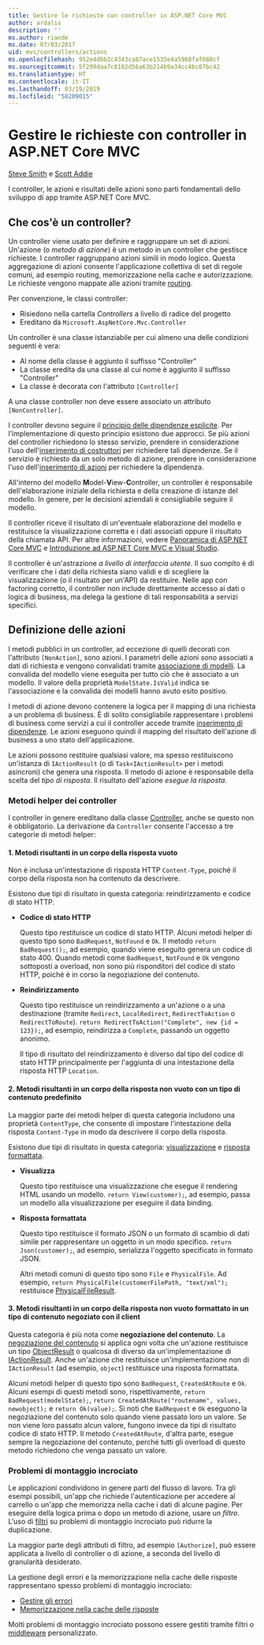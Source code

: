 ```yaml
---
title: Gestire le richieste con controller in ASP.NET Core MVC
author: ardalis
description: ''
ms.author: riande
ms.date: 07/03/2017
uid: mvc/controllers/actions
ms.openlocfilehash: 952e4dbb2c4343ca87ace1535e4a5968faf088cf
ms.sourcegitcommit: 5f299daa7c8102d56a63b214b9a34cc4bc87bc42
ms.translationtype: HT
ms.contentlocale: it-IT
ms.lasthandoff: 03/19/2019
ms.locfileid: "58209015"
---
```

# <a name="handle-requests-with-controllers-in-aspnet-core-mvc"></a>Gestire le richieste con controller in ASP.NET Core MVC

[Steve Smith](https://ardalis.com/) e [Scott Addie](https://github.com/scottaddie)

I controller, le azioni e risultati delle azioni sono parti fondamentali dello sviluppo di app tramite ASP.NET Core MVC.

## <a name="what-is-a-controller"></a>Che cos'è un controller?

Un controller viene usato per definire e raggruppare un set di azioni. Un'azione (o *metodo di azione*) è un metodo in un controller che gestisce richieste. I controller raggruppano azioni simili in modo logico. Questa aggregazione di azioni consente l'applicazione collettiva di set di regole comuni, ad esempio routing, memorizzazione nella cache e autorizzazione. Le richieste vengono mappate alle azioni tramite [routing](xref:mvc/controllers/routing).

Per convenzione, le classi controller:
* Risiedono nella cartella *Controllers* a livello di radice del progetto
* Ereditano da `Microsoft.AspNetCore.Mvc.Controller`

Un controller è una classe istanziabile per cui almeno una delle condizioni seguenti è vera:
* Al nome della classe è aggiunto il suffisso "Controller"
* La classe eredita da una classe al cui nome è aggiunto il suffisso "Controller"
* La classe è decorata con l'attributo `[Controller]`

A una classe controller non deve essere associato un attributo `[NonController]`.

I controller devono seguire il [principio delle dipendenze esplicite](/dotnet/standard/modern-web-apps-azure-architecture/architectural-principles#explicit-dependencies). Per l'implementazione di questo principio esistono due approcci. Se più azioni del controller richiedono lo stesso servizio, prendere in considerazione l'uso dell'[inserimento di costruttori](xref:mvc/controllers/dependency-injection#constructor-injection) per richiedere tali dipendenze. Se il servizio è richiesto da un solo metodo di azione, prendere in considerazione l'uso dell'[inserimento di azioni](xref:mvc/controllers/dependency-injection#action-injection-with-fromservices) per richiedere la dipendenza.

All'interno del modello **M**odel-**V**iew-**C**ontroller, un controller è responsabile dell'elaborazione iniziale della richiesta e della creazione di istanze del modello. In genere, per le decisioni aziendali è consigliabile seguire il modello.

Il controller riceve il risultato di un'eventuale elaborazione del modello e restituisce la visualizzazione corretta e i dati associati oppure il risultato della chiamata API. Per altre informazioni, vedere [Panoramica di ASP.NET Core MVC](xref:mvc/overview) e [Introduzione ad ASP.NET Core MVC e Visual Studio](xref:tutorials/first-mvc-app/start-mvc).

Il controller è un'astrazione *a livello di interfaccia utente*. Il suo compito è di verificare che i dati della richiesta siano validi e di scegliere la visualizzazione (o il risultato per un'API) da restituire. Nelle app con factoring corretto, il controller non include direttamente accesso ai dati o logica di business, ma delega la gestione di tali responsabilità a servizi specifici.

## <a name="defining-actions"></a>Definizione delle azioni

I metodi pubblici in un controller, ad eccezione di quelli decorati con l'attributo `[NonAction]`, sono azioni. I parametri delle azioni sono associati a dati di richiesta e vengono convalidati tramite [associazione di modelli](xref:mvc/models/model-binding). La convalida del modello viene eseguita per tutto ciò che è associato a un modello. Il valore della proprietà `ModelState.IsValid` indica se l'associazione e la convalida dei modelli hanno avuto esito positivo.

I metodi di azione devono contenere la logica per il mapping di una richiesta a un problema di business. È di solito consigliabile rappresentare i problemi di business come servizi a cui il controller accede tramite [inserimento di dipendenze](xref:mvc/controllers/dependency-injection). Le azioni eseguono quindi il mapping del risultato dell'azione di business a uno stato dell'applicazione.

Le azioni possono restituire qualsiasi valore, ma spesso restituiscono un'istanza di `IActionResult` (o di `Task<IActionResult>` per i metodi asincroni) che genera una risposta. Il metodo di azione è responsabile della scelta del *tipo di risposta*. Il risultato dell'azione  *esegue la risposta*.

### <a name="controller-helper-methods"></a>Metodi helper dei controller

I controller in genere ereditano dalla classe [Controller](/dotnet/api/microsoft.aspnetcore.mvc.controller), anche se questo non è obbligatorio. La derivazione da `Controller` consente l'accesso a tre categorie di metodi helper:

#### <a name="1-methods-resulting-in-an-empty-response-body"></a>1. Metodi risultanti in un corpo della risposta vuoto

Non è inclusa un'intestazione di risposta HTTP `Content-Type`, poiché il corpo della risposta non ha contenuto da descrivere.

Esistono due tipi di risultato in questa categoria: reindirizzamento e codice di stato HTTP.

* **Codice di stato HTTP**

    Questo tipo restituisce un codice di stato HTTP. Alcuni metodi helper di questo tipo sono `BadRequest`, `NotFound` e `Ok`. Il metodo `return BadRequest();`, ad esempio, quando viene eseguito genera un codice di stato 400. Quando metodi come `BadRequest`, `NotFound` e `Ok` vengono sottoposti a overload, non sono più risponditori del codice di stato HTTP, poiché è in corso la negoziazione del contenuto.

* **Reindirizzamento**

    Questo tipo restituisce un reindirizzamento a un'azione o a una destinazione (tramite `Redirect`, `LocalRedirect`, `RedirectToAction` o `RedirectToRoute`). `return RedirectToAction("Complete", new {id = 123});`, ad esempio, reindirizza a `Complete`, passando un oggetto anonimo.

    Il tipo di risultato del reindirizzamento è diverso dal tipo del codice di stato HTTP principalmente per l'aggiunta di una intestazione della risposta HTTP `Location`.

#### <a name="2-methods-resulting-in-a-non-empty-response-body-with-a-predefined-content-type"></a>2. Metodi risultanti in un corpo della risposta non vuoto con un tipo di contenuto predefinito

La maggior parte dei metodi helper di questa categoria includono una proprietà `ContentType`, che consente di impostare l'intestazione della risposta `Content-Type` in modo da descrivere il corpo della risposta.

Esistono due tipi di risultato in questa categoria: [visualizzazione](xref:mvc/views/overview) e [risposta formattata](xref:web-api/advanced/formatting).

* **Visualizza**

    Questo tipo restituisce una visualizzazione che esegue il rendering HTML usando un modello. `return View(customer);`, ad esempio, passa un modello alla visualizzazione per eseguire il data binding.

* **Risposta formattata**

    Questo tipo restituisce il formato JSON o un formato di scambio di dati simile per rappresentare un oggetto in un modo specifico. `return Json(customer);`, ad esempio, serializza l'oggetto specificato in formato JSON.
    
    Altri metodi comuni di questo tipo sono `File` e `PhysicalFile`. Ad esempio, `return PhysicalFile(customerFilePath, "text/xml");` restituisce [PhysicalFileResult](/dotnet/api/microsoft.aspnetcore.mvc.physicalfileresult).

#### <a name="3-methods-resulting-in-a-non-empty-response-body-formatted-in-a-content-type-negotiated-with-the-client"></a>3. Metodi risultanti in un corpo della risposta non vuoto formattato in un tipo di contenuto negoziato con il client

Questa categoria è più nota come **negoziazione del contenuto**. La [negoziazione del contenuto](xref:web-api/advanced/formatting#content-negotiation) si applica ogni volta che un'azione restituisce un tipo [ObjectResult](/dotnet/api/microsoft.aspnetcore.mvc.objectresult) o qualcosa di diverso da un'implementazione di [IActionResult](/dotnet/api/microsoft.aspnetcore.mvc.iactionresult). Anche un'azione che restituisce un'implementazione non di `IActionResult` (ad esempio, `object`) restituisce una risposta formattata.

Alcuni metodi helper di questo tipo sono `BadRequest`, `CreatedAtRoute` e `Ok`. Alcuni esempi di questi metodi sono, rispettivamente, `return BadRequest(modelState);`, `return CreatedAtRoute("routename", values, newobject);` e `return Ok(value);`. Si noti che `BadRequest` e `Ok` eseguono la negoziazione del contenuto solo quando viene passato loro un valore. Se non viene loro passato alcun valore, fungono invece da tipi di risultato codice di stato HTTP. Il metodo `CreatedAtRoute`, d'altra parte, esegue sempre la negoziazione del contenuto, perché tutti gli overload di questo metodo richiedono che venga passato un valore.

### <a name="cross-cutting-concerns"></a>Problemi di montaggio incrociato

Le applicazioni condividono in genere parti del flusso di lavoro. Tra gli esempi possibili, un'app che richiede l'autenticazione per accedere al carrello o un'app che memorizza nella cache i dati di alcune pagine. Per eseguire della logica prima o dopo un metodo di azione, usare un *filtro*. L'uso di [filtri](xref:mvc/controllers/filters) su problemi di montaggio incrociato può ridurre la duplicazione.

La maggior parte degli attributi di filtro, ad esempio `[Authorize]`, può essere applicata a livello di controller o di azione, a seconda del livello di granularità desiderato.

La gestione degli errori e la memorizzazione nella cache delle risposte rappresentano spesso problemi di montaggio incrociato:
* [Gestire gli errori](xref:mvc/controllers/filters#exception-filters)
* [Memorizzazione nella cache delle risposte](xref:performance/caching/response)

Molti problemi di montaggio incrociato possono essere gestiti tramite filtri o [middleware](xref:fundamentals/middleware/index) personalizzato.
